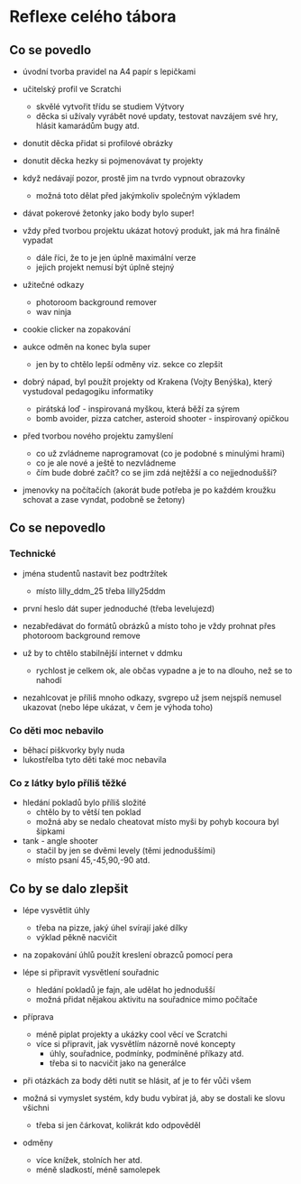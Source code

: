 # Reflexe celého tábora


## Co se povedlo

- úvodní tvorba pravidel na A4 papír s lepičkami

- učitelský profil ve Scratchi
  - skvělé vytvořit třídu se studiem Výtvory
  - děcka si užívaly vyrábět nové updaty, testovat navzájem své hry, hlásit kamarádům bugy atd.

- donutit děcka přidat si profilové obrázky
- donutit děcka hezky si pojmenovávat ty projekty

- když nedávají pozor, prostě jim na tvrdo vypnout obrazovky
  - možná toto dělat před jakýmkoliv společným výkladem

- dávat pokerové žetonky jako body bylo super!

- vždy před tvorbou projektu ukázat hotový produkt, jak má hra finálně vypadat
  - dále říci, že to je jen úplně maximální verze
  - jejich projekt nemusí být úplně stejný

- užitečné odkazy
  - photoroom background remover
  - wav ninja

- cookie clicker na zopakování

- aukce odměn na konec byla super
  - jen by to chtělo lepší odměny viz. sekce co zlepšit

- dobrý nápad, byl použít projekty od Krakena (Vojty Benýška), který vystudoval pedagogiku informatiky
  - pirátská loď - inspirovaná myškou, která běží za sýrem
  - bomb avoider, pizza catcher, asteroid shooter - inspirovaný opičkou

- před tvorbou nového projektu zamyšlení
  - co už zvládneme naprogramovat (co je podobné s minulými hrami)
  - co je ale nové a ještě to nezvládneme
  - čím bude dobré začít? co se jim zdá nejtěžší a co nejjednodušší?

- jmenovky na počítačích (akorát bude potřeba je po každém kroužku schovat a zase vyndat, podobně se žetony)

## Co se nepovedlo

### Technické

- jména studentů nastavit bez podtržítek
  - místo lilly_ddm_25 třeba lilly25ddm
- první heslo dát super jednoduché (třeba levelujezd)

- nezabředávat do formátů obrázků a místo toho je vždy prohnat přes photoroom background remove

- už by to chtělo stabilnější internet v ddmku
  - rychlost je celkem ok, ale občas vypadne a je to na dlouho, než se to nahodí

- nezahlcovat je příliš mnoho odkazy, svgrepo už jsem nejspíš nemusel ukazovat (nebo lépe ukázat, v čem je výhoda toho)

### Co děti moc nebavilo

- běhací piškvorky byly nuda
- lukostřelba tyto děti také moc nebavila

### Co z látky bylo příliš těžké

- hledání pokladů bylo příliš složité
  - chtělo by to větší ten poklad
  - možná aby se nedalo cheatovat místo myši by pohyb kocoura byl šipkami
- tank - angle shooter
  - stačil by jen se dvěmi levely (těmi jednoduššími)
  - místo psaní 45,-45,90,-90 atd. 


## Co by se dalo zlepšit

- lépe vysvětlit úhly
  - třeba na pizze, jaký úhel svírají jaké dílky
  - výklad pěkně nacvičit

- na zopakování úhlů použít kreslení obrazců pomocí pera

- lépe si připravit vysvětlení souřadnic
  - hledání pokladů je fajn, ale udělat ho jednodušší
  - možná přidat nějakou aktivitu na souřadnice mimo počítače

- příprava
  - méně piplat projekty a ukázky cool věcí ve Scratchi
  - více si připravit, jak vysvětlím názorně nové koncepty
    - úhly, souřadnice, podmínky, podmíněné příkazy atd.
    - třeba si to nacvičit jako na generálce

- při otázkách za body děti nutit se hlásit, ať je to fér vůči všem
- možná si vymyslet systém, kdy budu vybírat já, aby se dostali ke slovu všichni
  - třeba si jen čárkovat, kolikrát kdo odpověděl

- odměny
  - více knížek, stolních her atd.
  - méně sladkostí, méně samolepek